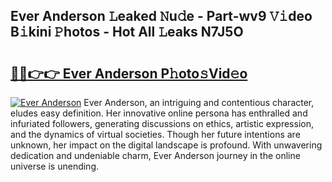 ## Ever Anderson 𝙻eaked 𝙽u𝚍e - Part-wv9 𝚅𝚒deo B𝚒kini 𝙿hotos - Hot All 𝙻eaks N7J5O

# <h2><a href="http://ld55682.urlbe.top/?page=Ever+Anderson">🔗🔗👉👉 Ever Anderson P𝚑oto𝚜Vid𝚎o</a></h2>

[![Ever Anderson](https://i.imgur.com/eBuTRDB.gif)](http://ld55682.urlbe.top/?page=Ever+Anderson)
Ever Anderson, an intriguing and contentious character, eludes easy definition. Her innovative online persona has enthralled and infuriated followers, generating discussions on ethics, artistic expression, and the dynamics of virtual societies. Though her future intentions are unknown, her impact on the digital landscape is profound. With unwavering dedication and undeniable charm, Ever Anderson journey in the online universe is unending.
